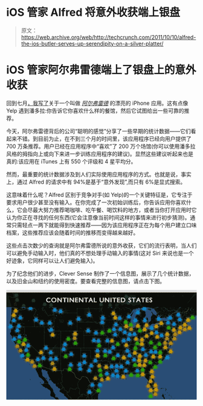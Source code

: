 # iOS 管家 Alfred 将意外收获端上银盘 

> 原文：<https://web.archive.org/web/http://techcrunch.com/2011/10/10/alfred-the-ios-butler-serves-up-serendipity-on-a-silver-platter/>

# iOS 管家阿尔弗雷德端上了银盘上的意外收获

回到七月[，我写了](https://web.archive.org/web/20230203153730/https://techcrunch.com/2011/07/18/cleversense-launches-alfred-personalized-local-recommendations-with-a-single-tap/)关于一个叫做 *[阿尔弗雷德](https://web.archive.org/web/20230203153730/http://itunes.apple.com/us/app/alfred/id447020280?mt=8)* 的漂亮的 iPhone 应用。这有点像 Yelp 遇到潘多拉:你告诉它你喜欢什么样的餐馆，然后它试图给出一些可靠的推荐。

今天，阿尔弗雷德背后的公司“聪明的感觉”分享了一些早期的统计数据——它们看起来不错。到目前为止，在不到三个月的时间里，该应用程序已经向用户提供了 700 万条推荐。用户已经在应用程序中“喜欢”了 200 万个场馆(你可以使用潘多拉风格的拇指向上或向下来进一步训练应用程序的建议)。显然这些建议听起来也是真的:该应用在 iTunes 上有 550 个评级和 4 星平均分。

然而，最重要的统计数据涉及到人们实际使用应用程序的方式。也就是说，事实上，通过 Alfred 的请求中有 94%是基于“意外发现”,而只有 6%是显式搜索。

这意味着什么呢？Alfred 区别于竞争对手(如 Yelp)的一个关键特征是，它专注于要求用户很少甚至没有输入。在你完成了一次初始训练后，你告诉应用你喜欢什么，它会尽最大努力推荐喝咖啡、吃午餐、喝饮料的地方，或者当你打开应用时它认为你正在寻找的任何东西(它会注意像当前时间这样的事情来进行初步猜测)。通常只需轻点一两下就能得到快速推荐——因为该应用程序正在为每个用户建立口味档案，这些推荐应该会随着时间的推移而变得越来越好。

这些点击次数少的查询就是阿尔弗雷德所说的意外收获，它们的流行表明，当人们可以避免手动输入时，他们真的不想处理手动输入的事情(这对 Siri 来说也是一个好迹象，它同样可以让人们避免输入)。

为了纪念他们的进步，Clever Sense 制作了一个信息图，展示了几个统计数据，以及旧金山和纽约的使用密度。要查看完整的信息图，请点击下图。

[![](img/8563ade5b918788ca232cff080999f90.png)](https://web.archive.org/web/20230203153730/https://techcrunch.com/wp-content/uploads/2011/10/infographic.png)